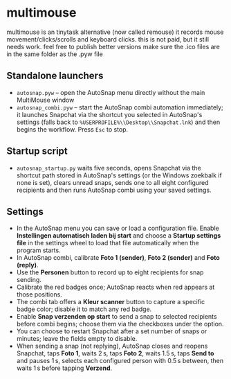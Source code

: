 # multimouse
multimouse is an tinytask alternative (now called remouse) it records mouse movement/clicks/scrolls and keyboard clicks. this is not paid, but it still needs work. feel free to publish better versions
make sure the .ico files are in the same folder as the .pyw file

## Standalone launchers
- `autosnap.pyw` – open the AutoSnap menu directly without the main MultiMouse window
- `autosnap_combi.pyw` – start the AutoSnap combi automation immediately; it launches Snapchat via the shortcut you selected in AutoSnap's settings (falls back to `%USERPROFILE%\\Desktop\\Snapchat.lnk`) and then begins the workflow. Press `Esc` to stop.

## Startup script
- `autosnap_startup.py` waits five seconds, opens Snapchat via the shortcut path stored in AutoSnap's settings (or the Windows zoekbalk if none is set), clears unread snaps, sends one to all eight configured recipients and then runs AutoSnap combi using your saved settings.

## Settings
- In the AutoSnap menu you can save or load a configuration file. Enable **Instellingen automatisch laden bij start** and choose a **Startup settings file** in the settings wheel to load that file automatically when the program starts.
- In AutoSnap combi, calibrate **Foto 1 (sender)**, **Foto 2 (sender)** and **Foto (reply)**.
- Use the **Personen** button to record up to eight recipients for snap sending.
- Calibrate the red badges once; AutoSnap reacts when red appears at those positions.
- The combi tab offers a **Kleur scanner** button to capture a specific badge color; disable it to match any red badge.
 - Enable **Snap verzenden op start** to send a snap to selected recipients before combi begins; choose them via the checkboxes under the option.
- You can choose to restart Snapchat after a set number of snaps or minutes; leave the fields empty to disable.
- When sending a snap (not replying), AutoSnap closes and reopens Snapchat, taps **Foto 1**, waits 2 s, taps **Foto 2**, waits 1.5 s, taps **Send to** and pauses 1 s, selects each configured person with 0.5 s between, then waits 1 s before tapping **Verzend**.
